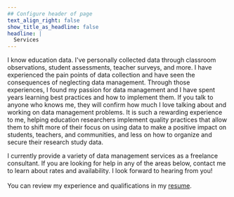 ```yaml
---
## Configure header of page
text_align_right: false
show_title_as_headline: false
headline: |
  Services
---
```


<!-- this is a subheadline -->
I know education data. I've personally collected data through classroom observations, student assessments, teacher surveys, and more. I have experienced the pain points of data collection and have seen the consequences of neglecting data management. Through those experiences, I found my passion for data management and I have spent years learning best practices and how to implement them. If you talk to anyone who knows me, they will confirm how much I love talking about and working on data management problems. It is such a rewarding experience to me, helping education researchers implement quality practices that allow them to shift more of their focus on using data to make a positive impact on students, teachers, and communities, and less on how to organize and secure their research study data.

I currently provide a variety of data management services as a freelance consultant. If you are looking for help in any of the areas below, contact me to learn about rates and availability. I look forward to hearing from you!
<br>
<br>
You can review my experience and qualifications in my [resume](https://github.com/Cghlewis/simple-resume/blob/main/simple_resume_cl.pdf).